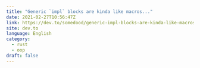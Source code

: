 ```yaml
---
title: "Generic `impl` blocks are kinda like macros..."
date: 2021-02-27T10:56:47Z
link: https://dev.to/somedood/generic-impl-blocks-are-kinda-like-macros-1aa0?utm_medium=RSS&utm_source=news.12bit.vn
site: dev.to
language: English
category:
  - rust
  - oop
draft: false
---
```

